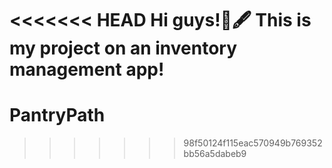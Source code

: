 <<<<<<< HEAD
Hi guys!🧃🖋
This is my project on an inventory management app!
=======
# PantryPath
>>>>>>> 98f50124f115eac570949b769352bb56a5dabeb9
